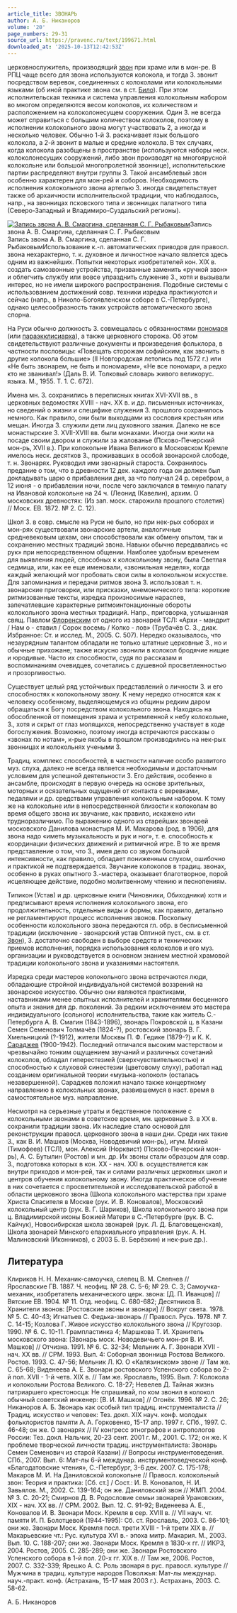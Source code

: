 ```yaml
---
article_title: ЗВОНАРЬ
author: А. Б. Никаноров
volume: '20'
page_numbers: 29-31
source_url: https://pravenc.ru/text/199671.html
downloaded_at: '2025-10-13T12:42:53Z'
---
```


церковнослужитель, производящий [звон](https://pravenc.ru/text/звон.html) при храме или в мон-ре. В РПЦ чаще всего для звона используются колокола, и тогда З. звонит посредством веревок, соединенных с колоколами или колокольными языками (об иной практике звона см. в ст. [Било](https://pravenc.ru/text/Било.html)). При этом исполнительская техника и система управления колокольным набором во многом определяются весом колоколов, их количеством и расположением на колоколонесущем сооружении. Один З. не всегда может справиться с большим количеством колоколов, поэтому в исполнении колокольного звона могут участвовать 2, а иногда и несколько человек. Обычно 1-й З. раскачивает язык большого колокола, а 2-й звонит в малые и средние колокола. В тех случаях, когда колокола разобщены в пространстве (используются наборы неск. колоколонесущих сооружений, либо звон производят на многоярусной колокольне или большой многопролетной звоннице), исполнительские партии распределяют внутри группы З. Такой ансамблевый звон особенно характерен для мон-рей и соборов. Необходимость исполнения колокольного звона артелью З. иногда свидетельствует также об архаичности исполнительской традиции, что наблюдалось, напр., на звонницах псковского типа и звонницах палатного типа (Северо-Западный и Владимиро-Суздальский регионы).

[![Запись звона А. В. Смаргина, сделанная С. Г. Рыбаковым](https://pravenc.ru/data/176/504/1234/i200.jpg "Кликните для увеличения картинки")](https://pravenc.ru/data/176/504/1234/i400.jpg)Запись звона А. В. Смаргина, сделанная С. Г. Рыбаковым  
Запись звона А. В. Смаргина, сделанная С. Г. РыбаковымИспользование к.-л. автоматических приводов для правосл. звона нехарактерно, т. к. духовное и личностное начало является здесь одним из важнейших. Попытки некоторых изобретателей кон. XIX в. создать самозвонные устройства, призванные заменить «ручной звон» и облегчить службу или вовсе упразднить служение З., хотя и вызывали интерес, но не имели широкого распространения. Подобные системы с использованием достижений совр. техники изредка практикуются и сейчас (напр., в Николо-Богоявленском соборе в С.-Петербурге), однако целесообразность таких устройств автоматического звона спорна.

На Руси обычно должность З. совмещалась с обязанностями [пономаря](https://pravenc.ru/text/пономаря.html) (или [параэкклисиарха](https://pravenc.ru/text/параэкклисиарха.html)), а также церковного сторожа. Об этом свидетельствуют различные документы и произведения фольклора, в частности пословицы: «Повещать сторожам софийским, как звонить в другие колокола большие» (II Новгородская летопись под 1572 г.) или «Не быть звонарем, не быть и пономарем», «Не все пономари, а редко кто не званивал!» (Даль В. И. Толковый словарь живого великорус. языка. М., 1955. Т. 1. С. 672).

Имена мн. З. сохранились в переписных книгах XVI-XVII вв., в церковных ведомостях XVIII - нач. XX в. и др. письменных источниках, но сведений о жизни и специфике служения З. прошлого сохранилось немного. Как правило, они были выходцами из сословия крестьян или мещан. Иногда З. служили дети лиц духовного звания. Далеко не все монастырские З. XVII-XVIII вв. были монахами. Иногда они жили на посаде своим двором и служили за жалованье (Псково-Печерский мон-рь, XVII в.). При колокольне Ивана Великого в Московском Кремле имелось неск. десятков З., проживавших в особой звонарской слободе, т. н. Звонарях. Руководил ими звонарный староста. Сохранилось предание о том, что в древности 12 дек. каждого года он должен был докладывать царю о прибавлении дня, за что получал 24 р. серебром, а 12 июня - о прибавлении ночи, после чего заключался в темную палату на Ивановой колокольне на 24 ч. (Леонид (Кавелин), архим. О московских древностях: (Из зап. моск. старожила прошлого столетия) // Моск. ЕВ. 1872. № 2. С. 12).

Школ З. в совр. смысле на Руси не было, но при нек-рых соборах и мон-рях существовали звонарские артели, аналогичные средневековым цехам, они способствовали как обмену опытом, так и сохранению местных традиций звона. Навыки обычно передавались «с рук» при непосредственном общении. Наиболее удобным временем для выявления людей, способных к колокольному звону, была Светлая седмица, или, как ее еще именовали, «звонильная неделя», когда каждый желающий мог пробовать свои силы в колокольном искусстве. Для запоминания и передачи ритмов звона З. использовал т. н. звонарские приговорки, или присказки, мнемонического типа: короткие ритмизованные тексты, изредка произносимые нараспев, запечатлевшие характерные ритмоинтонационные обороты колокольного звона местных традиций. Напр., приговорка, услышанная свящ. Павлом [Флоренским](https://pravenc.ru/text/Флоренским.html) от одного из звонарей ТСЛ: «Архи - мандрит / Нам о - ставил / Сорок восемь / Колко - лов» (Трубачёв С. З., диак. Избранное: Ст. и исслед. М., 2005. С. 507). Нередко оказывалось, что незаурядным талантом обладали не только штатные церковные З., но и обычные прихожане; также искусно звонили в колокол бродячие нищие и юродивые. Часто их способности, судя по рассказам и воспоминаниям очевидцев, сочетались с душевной просветленностью и прозорливостью.

Существует целый ряд устойчивых представлений о личности З. и его способностях к колокольному звону. К нему нередко относятся как к человеку особенному, выделяющемуся из общины редким даром обращаться к Богу посредством колокольного звона. Находясь на обособленной от помещения храма и устремленной к небу колокольне, З., хотя и скрыт от глаз молящихся, непосредственно участвует в ходе богослужения. Возможно, поэтому иногда встречаются рассказы о «звонах по нотам», к-рые якобы в прошлом производились на нек-рых звонницах и колокольнях учеными З.

Традиц. комплекс способностей, в частности наличие особо развитого муз. слуха, далеко не всегда является необходимым и достаточным условием для успешной деятельности З. Его действия, особенно в ансамбле, происходят в первую очередь на основе зрительных, моторных и осязательных ощущений от контакта с веревками, педалями и др. средствами управления колокольным набором. К тому же на колокольне или в непосредственной близости к колоколам во время общего звона их звучание, как правило, искажено или трудноразличимо. По выражению одного из старейших звонарей московского Данилова монастыря М. И. Макарова (род. в 1906), для звона надо «иметь музыкальность и рук и ног», т. е. способность к координации физических движений и ритмичной игре. В то же время представление о том, что З., имея дело со звуком большой интенсивности, как правило, обладает пониженным слухом, ошибочно и практикой не подтверждается. Звучание колоколов в традиц. звонах, особенно в руках опытного З.-мастера, оказывает благотворное, порой исцеляющее действие, подобно молитвенному чтению и песнопениям.

Типикон (Устав) и др. церковные книги (Чиновники, Обиходники) хотя и предписывают время исполнения колокольного звона, его продолжительность, отдельные виды и формы, как правило, детально не регламентируют процесс исполнения звонов. Поскольку особенности колокольного звона передаются гл. обр. в бесписьменной традиции (исключение - звонарский устав Оптиной пуст., см. в ст. [Звон](https://pravenc.ru/text/Звон.html)), З. достаточно свободен в выборе средств и технических приемов исполнения, порядка использования колоколов и его муз. организации и руководствуется в основном знанием местной храмовой традиции колокольного звона и указаниями настоятеля.

Изредка среди мастеров колокольного звона встречаются люди, обладающие стройной индивидуальной системой воззрений на звонарское искусство. Обычно они являются практиками, наставниками менее опытных исполнителей и хранителями бесценного опыта и знания для др. поколений. За редким исключением это мастера индивидуального (сольного) исполнительства, такие как житель С.-Петербурга А. В. Смагин (1843-1896), звонарь Покровской ц. в Казани Семен Семенович Толмачёв (1824-?), ростовский звонарь В. Г. Хмельницкий (?-1912), жители Москвы П. Ф. Гедике (1879-?) и К. К. [Сараджев](https://pravenc.ru/text/Сараджев.html) (1900-1942). Последний отличался высоким мастерством и чрезвычайно тонким ощущением звучаний и различных сочетаний колоколов, обладал гиперестезией (сверхчувствительностью) и способностью к слуховой синестезии (цветовому слуху), работал над созданием оригинальной теории «музыка-колокол» (осталась незавершенной). Сараджев положил начало также концертному направлению в колокольных звонах, развившемуся в наст. время в самостоятельное муз. направление.

Несмотря на серьезные утраты и бедственное положение с колокольными звонами в советское время, мн. церковные З. в XX в. сохранили традиции звона. Их наследие стало основой для реконструкции правосл. церковного звона в наши дни. Среди них такие З., как В. И. Машков (Москва, Новодевичий мон-рь), игум. Михей (Тимофеев) (ТСЛ), мон. Алексий (Норквист) (Псково-Печерский мон-рь), А. С. Бутылин (Ростов) и мн. др. Их звоны стали образцом для совр. З., подготовка которых в кон. XX - нач. XXI в. осуществляется как внутри приходов и мон-рей, так и силами различных церковных школ и центров обучения колокольному звону. Иногда практическое обучение в них сочетается с просветительной и исследовательской работой в области церковного звона (Школа колокольного мастерства при храме Христа Спасителя в Москве (рук. И. В. Коновалов), Московский колокольный центр (рук. В. Г. Шариков), Школа колокольного звона при ц. Владимирской иконы Божией Матери в С.-Петербурге (рук. В. С. Кайчук), Новосибирская школа звонарей (рук. Л. Д. Благовещенская), Школа звонарей Минского епархиального управления (рук. А. Н. Малиновский (Иконников), с 2003 Б. В. Берёзкин) и нек-рые др.).

## Литература

Клириков Н. Н. Механик-самоучка, слепец В. М. Слепнев // Ярославские ГВ. 1887. Ч. неофиц. № 28. С. 5-6; № 29. С. 3; Самоучка-механик, изобретатель механического церк. звона: [Д. П. Иванцов] // Вятские ЕВ. 1904. № 11. Отд. неофиц. С. 680-682; Десятников В. Хранители звонов: [Ростовские звоны и звонари] // Вокруг света. 1978. № 5. С. 40-43; Игнатьев С. Федька-звонарь // Правосл. Русь. 1978. № 7. С. 14-15; Козлова Г. Живое искусство колокольного звона // Кругозор. 1990. № 6. С. 10-11. Грампластинка 4; Маршкова Т. И. Хранитель московского звона: [Звонарь моск. Новодевичьего мон-ря В. И. Машков] // Отчизна. 1991. № 6. С. 32-34; Мельник А. Г. Звонари XVII - нач. XX вв. // СРМ. 1993. Вып. 4: Соборная звонница Ростова Великого. Ростов. 1993. С. 47-56; Мельник Л. Ю. О «Калязинском» звоне // Там же. С. 65-68; Виденеева А. Е. Звонари ростовского Успенского собора во 2-й пол. XVII - 1-й четв. XIX в. // Там же. Ярославль, 1995. Вып. 7: Колокола и колокольни Ростова Великого. С. 18-27; Невелев Д. Тайная жизнь патриаршего крестоносца: Не спрашивай, по ком звонил в колокол обычный советский инженер: [В. И. Машков] // Огонёк. 1996. № 2. С. 26; Никаноров А. Б. Звонарь как особый тип традиц. инструменталиста // Традиц. искусство и человек: Тез. докл. XIX науч. конф. молодых фольклористов памяти А. А. Горковенко, 15-17 апр. 1997 г. СПб., 1997. С. 46-48; он же. О звонарях // IV конгресс этнографов и антропологов России: Тез. докл. Нальчик, 20-23 сент. 2001 г. М., 2001. С. 172; он же. К проблеме творческой личности традиц. инструменталиста: Звонарь Семен Семенович из старой Казани) // Вопросы инструментоведения. СПб., 2007. Вып. 6: Мат-лы 6-й междунар. инструментоведческой конф. «Благодатовские чтения», С.-Петербург, 3-6 дек. 2007. С. 175-178; Макаров М. И. На Даниловской колокольне // Правосл. колокольный звон: Теория и практика: [Сб. ст.] / Сост.: И. В. Коновалов, Н. И. Завьялов. М., 2002. С. 139-164; он же. Даниловский звон // ЖМП. 2004. № 3. С. 20-21; Смирнов Д. В. Родословие семьи звонарей Урановских, XIX - нач. XX вв. // СРМ. 2002. Вып. 12. С. 91-92; Виденеева А. Е., Коновалов И. В. Звонари Моск. Кремля в сер. XVIII в. // VII науч. чт. памяти И. П. Болотцевой (1944-1995): Сб. ст. Ярославль, 2003. С. 86-101; они же. Звонари Моск. Кремля посл. трети XVIII - 1-й трети XIX в. // Макарьевские чт.: Рус. культура XVI в.- эпоха митр. Макария. М., 2003. Вып. 10. С. 188-207; они же. Звонари Моск. Кремля в 1830-х гг. // ИКРЗ, 2004. Ростов, 2005. С. 285-289; они же. Звонари Ростовского Успенского собора в 1-й пол. 20-х гг. XIX в. // Там же, 2006. Ростов, 2007. С. 332-339; Ярешко А. С. Роль звонаря в рус. правосл. культуре // Мужчина в традиц. культуре народов Поволжья: Мат-лы междунар. науч.-практ. конф. (Астрахань, 15-17 мая 2003 г.). Астрахань, 2003. С. 58-62.

А. Б. Никаноров
